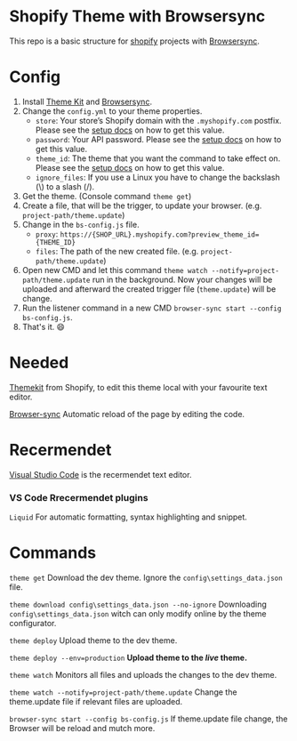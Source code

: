 # Shopify Theme with Browsersync
This repo is a basic structure for [shopify](https://www.shopify.de/) projects with [Browsersync](https://www.browsersync.io/).

# Config
1. Install [Theme Kit](https://shopify.github.io/themekit/) and [Browsersync](https://www.browsersync.io/).
2. Change the `config.yml` to your theme properties.
    - `store`: Your store’s Shopify domain with the `.myshopify.com` postfix. Please see the [setup docs](https://shopify.github.io/themekit/#get-api-access) on how to get this value.
    - `password`: Your API password. Please see the [setup docs](https://shopify.github.io/themekit/#get-api-access) on how to get this value.
    - `theme_id`: The theme that you want the command to take effect on. Please see the [setup docs](https://shopify.github.io/themekit/#get-api-access) on how to get this value.
    - `ignore_files`: If you use a Linux you have to change the backslash (\\) to a slash (/).
3. Get the theme. (Console command `theme get`)
4. Create a file, that will be the trigger, to update your browser. (e.g. `project-path/theme.update`)
5. Change in the `bs-config.js` file.
    - `proxy`: `https://{SHOP_URL}.myshopify.com?preview_theme_id={THEME_ID}`
    - `files`: The path of the new created file. (e.g. `project-path/theme.update`)
6. Open new CMD and let this command `theme watch --notify=project-path/theme.update` run in the background. Now your changes will be uploaded and afterward the created trigger file (`theme.update`) will be change.
7. Run the listener command in a new CMD `browser-sync start --config bs-config.js`.
8. That's it. :smile:

# Needed

[Themekit](https://shopify.github.io/themekit/) from Shopify, to edit this theme local with your favourite text editor.

[Browser-sync](https://www.browsersync.io/) Automatic reload of the page by editing the code.


# Recermendet

[Visual Studio Code](https://code.visualstudio.com/) is the recermendet text editor.

### VS Code Rrecermendet plugins

`Liquid` For automatic formatting, syntax highlighting and snippet.


# Commands

`theme get` Download the dev theme. Ignore the `config\settings_data.json` file.

`theme download config\settings_data.json --no-ignore` Downloading `config\settings_data.json` witch can only modify online by the theme configurator.

`theme deploy` Upload theme to the dev theme.

`theme deploy --env=production` **Upload theme to the _live_ theme.**

`theme watch` Monitors all files and uploads the changes to the dev theme.

`theme watch --notify=project-path/theme.update` Change the theme.update file if relevant files are uploaded.

`browser-sync start --config bs-config.js` If theme.update file change, the Browser will be reload and mutch more.
